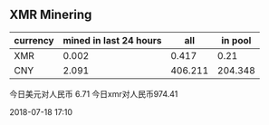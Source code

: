 ## XMR Minering

|currency|mined in last 24 hours|all|in pool|
|---|---|---|---|
|XMR|0.002|0.417|0.21|
|CNY|2.091|406.211|204.348|

今日美元对人民币 6.71	今日xmr对人民币974.41


2018-07-18 17:10